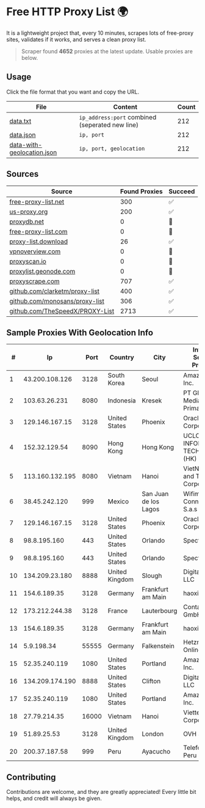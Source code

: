 
# Free HTTP Proxy List 🌍

It is a lightweight project that, every 10 minutes, scrapes lots of free-proxy sites, validates if it works, and serves a clean proxy list.


> Scraper found **4652** proxies at the latest update. Usable proxies are below.

## Usage

Click the file format that you want and copy the URL.


|File|Content|Count|
|----|-------|-----|
|[data.txt](https://raw.githubusercontent.com/themiralay/Proxy-List-World/master/data.txt)|`ip_address:port` combined (seperated new line)|212|
|[data.json](https://raw.githubusercontent.com/themiralay/Proxy-List-World/master/data.json)|`ip, port`|212|
|[data-with-geolocation.json](https://raw.githubusercontent.com/themiralay/Proxy-List-World/master/data-with-geolocation.json)|`ip, port, geolocation`|212|

## Sources

|Source|Found Proxies|Succeed|
|------|-------------|-------|
|[free-proxy-list.net](https://free-proxy-list.net)|300|✅|
|[us-proxy.org](https://www.us-proxy.org)|200|✅|
|[proxydb.net](http://proxydb.net)|0|🚫|
|[free-proxy-list.com](https://free-proxy-list.com/?page=&port=&type%5B%5D=http&type%5B%5D=https&up_time=0&search=Search)|0|🚫|
|[proxy-list.download](https://www.proxy-list.download/HTTP)|26|✅|
|[vpnoverview.com](https://vpnoverview.com/privacy/anonymous-browsing/free-proxy-servers)|0|🚫|
|[proxyscan.io](https://www.proxyscan.io)|0|🚫|
|[proxylist.geonode.com](https://proxylist.geonode.com/api/proxy-list?limit=300&page=1&sort_by=lastChecked&sort_type=desc&protocols=http,https)|0|🚫|
|[proxyscrape.com](https://api.proxyscrape.com/v2/?request=displayproxies&protocol=http&timeout=10000&country=all&ssl=all&anonymity=all)|707|✅|
|[github.com/clarketm/proxy-list](https://raw.githubusercontent.com/clarketm/proxy-list/master/proxy-list-raw.txt)|400|✅|
|[github.com/monosans/proxy-list](https://raw.githubusercontent.com/monosans/proxy-list/main/proxies/http.txt)|306|✅|
|[github.com/TheSpeedX/PROXY-List](https://raw.githubusercontent.com/TheSpeedX/PROXY-List/master/http.txt)|2713|✅|


## Sample Proxies With Geolocation Info

|#|Ip|Port|Country|City|Internet Service Provider|
|-|--|----|-------|----|-------------------------|
|1|43.200.108.126|3128|South Korea|Seoul|Amazon.com, Inc.|
|2|103.63.26.231|8080|Indonesia|Kresek|PT Global Media Data Prima|
|3|129.146.167.15|3128|United States|Phoenix|Oracle Corporation|
|4|152.32.129.54|8090|Hong Kong|Hong Kong|UCLOUD INFORMATION TECHNOLOGY (HK) LIMITED|
|5|113.160.132.195|8080|Vietnam|Hanoi|VietNam Post and Telecom Corporation|
|6|38.45.242.120|999|Mexico|San Juan de los Lagos|Wifimax Connection S.a.s De C.V|
|7|129.146.167.15|3128|United States|Phoenix|Oracle Corporation|
|8|98.8.195.160|443|United States|Orlando|Spectrum|
|9|98.8.195.160|443|United States|Orlando|Spectrum|
|10|134.209.23.180|8888|United Kingdom|Slough|DigitalOcean, LLC|
|11|154.6.189.35|3128|Germany|Frankfurt am Main|haoxiangyun|
|12|173.212.244.38|3128|France|Lauterbourg|Contabo GmbH|
|13|154.6.189.35|3128|Germany|Frankfurt am Main|haoxiangyun|
|14|5.9.198.34|55555|Germany|Falkenstein|Hetzner Online GmbH|
|15|52.35.240.119|1080|United States|Portland|Amazon.com, Inc.|
|16|134.209.174.190|8888|United States|Clifton|DigitalOcean, LLC|
|17|52.35.240.119|1080|United States|Portland|Amazon.com, Inc.|
|18|27.79.214.35|16000|Vietnam|Hanoi|Viettel Corporation|
|19|51.89.25.53|3128|United Kingdom|London|OVH SAS|
|20|200.37.187.58|999|Peru|Ayacucho|Telefonica del Peru S.A.A.|



## Contributing

Contributions are welcome, and they are greatly appreciated! Every
little bit helps, and credit will always be given.


